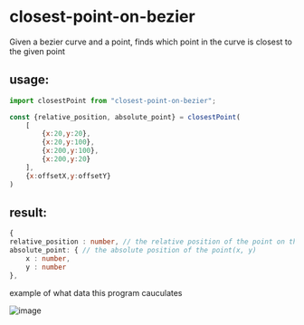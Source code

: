 # closest-point-on-bezier

Given a bezier curve and a point, finds which point in the curve is closest to the given point

## usage:
```js
import closestPoint from "closest-point-on-bezier";

const {relative_position, absolute_point} = closestPoint(
    [
        {x:20,y:20},
        {x:20,y:100},
        {x:200,y:100},
        {x:200,y:20}
    ],
    {x:offsetX,y:offsetY}
)
```

## result:
```ts
{
relative_position : number, // the relative position of the point on the curve (0 - 1)
absolute_point: { // the absolute position of the point(x, y)
    x : number,
    y : number
},
```


example of what data this program cauculates

![image](https://user-images.githubusercontent.com/66787043/208670789-fa2299ea-219a-49ea-88a9-5a2fecf75560.png)
